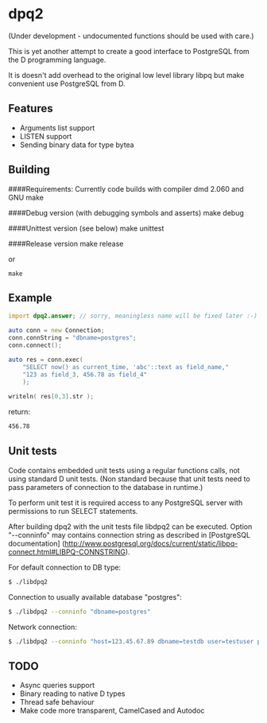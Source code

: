 dpq2
====

(Under development - undocumented functions should be used with care.)

This is yet another attempt to create a good interface to PostgreSQL from the 
D programming language.

It is doesn't add overhead to the original low level library libpq but
make convenient use PostgreSQL from D.

Features
--------

* Arguments list support
* LISTEN support
* Sending binary data for type bytea

Building
--------

####Requirements:
Currently code builds with compiler dmd 2.060 and GNU make

####Debug version (with debugging symbols and asserts)
    make debug

####Unittest version (see below)
    make unittest

####Release version
    make release

or

    make

Example
-------

```D
import dpq2.answer; // sorry, meaningless name will be fixed later :-)

auto conn = new Connection;
conn.connString = "dbname=postgres";
conn.connect();

auto res = conn.exec(
    "SELECT now() as current_time, 'abc'::text as field_name,"
    "123 as field_3, 456.78 as field_4"
    );
    
writeln( res[0,3].str );
```
return:
```sh
456.78
```

Unit tests
----------

Code contains embedded unit tests using a regular functions calls, not using
standard D unit tests. (Non standard because that unit tests need to pass
parameters of connection to the database in runtime.)

To perform unit test it is required access to any PostgreSQL server with
permissions to run SELECT statements.

After building dpq2 with the unit tests file libdpq2 can be executed. Option "--conninfo"
may contains connection string as described in [PostgreSQL documentation]
(http://www.postgresql.org/docs/current/static/libpq-connect.html#LIBPQ-CONNSTRING).

For default connection to DB type:

```sh
$ ./libdpq2 
```
Connection to usually available database "postgres":
```sh
$ ./libdpq2 --conninfo "dbname=postgres"
```
Network connection:
```sh
$ ./libdpq2 --conninfo "host=123.45.67.89 dbname=testdb user=testuser password=123123"
```

TODO
----

* Async queries support
* Binary reading to native D types
* Thread safe behaviour
* Make code more transparent, CamelCased and Autodoc
